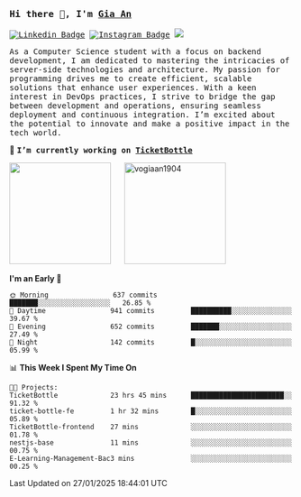 ### <samp>Hi there 👋, I'm <a href="https://www.linkedin.com/in/vogiaan1904/" target="_blank">Gia An</a></samp>

<samp> [![Linkedin Badge](https://img.shields.io/badge/-LinkedIn-0e76a8?style=flat-square&logo=Linkedin&logoColor=white)](https://linkedin.com/in/vogiaan1904)
[![Instagram Badge](https://img.shields.io/badge/-Instagram-e4405f?style=flat-square&logo=Instagram&logoColor=white)](https://instagram.com/_.ja.ann_/) ![](https://komarev.com/ghpvc/?username=vogiaan1904&style=flat-square&base=500)</samp> 

<samp>As a Computer Science student with a focus on backend development, I am dedicated to mastering the intricacies of server-side technologies and architecture. My passion for programming drives me to create efficient, scalable solutions that enhance user experiences. With a keen interest in DevOps practices, I strive to bridge the gap between development and operations, ensuring seamless deployment and continuous integration. I’m excited about the potential to innovate and make a positive impact in the tech world.</samp>

🔭 <samp>**I’m currently working on [TicketBottle](https://github.com/vogiaan1904/TicketBottle)**</samp>



<div>
  <img height="180em" src="https://github-readme-stats.vercel.app/api/top-langs/?username=vogiaan1904&show_icons=true&hide_border=true&layout=compact&langs_count=10&theme=transparent&include_orgs=true"/>
  &nbsp;&nbsp;&nbsp;&nbsp;
  <img height="180em" src="https://github-readme-stats.vercel.app/api?username=vogiaan1904&show_icons=true&hide_border=true&&count_private=true&include_all_commits=true&theme=transparent&locale=en" alt="vogiaan1904" />
</div>






<!--START_SECTION:waka-->
**I'm an Early 🐤** 

```text
🌞 Morning                637 commits         ███████░░░░░░░░░░░░░░░░░░   26.85 % 
🌆 Daytime                941 commits         ██████████░░░░░░░░░░░░░░░   39.67 % 
🌃 Evening                652 commits         ███████░░░░░░░░░░░░░░░░░░   27.49 % 
🌙 Night                  142 commits         █░░░░░░░░░░░░░░░░░░░░░░░░   05.99 % 
```


📊 **This Week I Spent My Time On** 

```text
🐱‍💻 Projects: 
TicketBottle             23 hrs 45 mins      ███████████████████████░░   91.32 % 
ticket-bottle-fe         1 hr 32 mins        █░░░░░░░░░░░░░░░░░░░░░░░░   05.89 % 
TicketBottle-frontend    27 mins             ░░░░░░░░░░░░░░░░░░░░░░░░░   01.78 % 
nestjs-base              11 mins             ░░░░░░░░░░░░░░░░░░░░░░░░░   00.75 % 
E-Learning-Management-Bac3 mins              ░░░░░░░░░░░░░░░░░░░░░░░░░   00.25 % 
```


 Last Updated on 27/01/2025 18:44:01 UTC
<!--END_SECTION:waka-->
